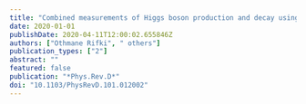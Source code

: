 ```yaml
---
title: "Combined measurements of Higgs boson production and decay using up to $80$ fb$^-1$ of proton-proton collision data at $sqrts=$ 13 TeV collected with the ATLAS experiment"
date: 2020-01-01
publishDate: 2020-04-11T12:00:02.655846Z
authors: ["Othmane Rifki", " others"]
publication_types: ["2"]
abstract: ""
featured: false
publication: "*Phys.Rev.D*"
doi: "10.1103/PhysRevD.101.012002"
---
```


